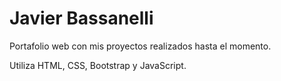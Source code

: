 # Javier Bassanelli

Portafolio web con mis proyectos realizados hasta el momento.

Utiliza HTML, CSS, Bootstrap y JavaScript.
